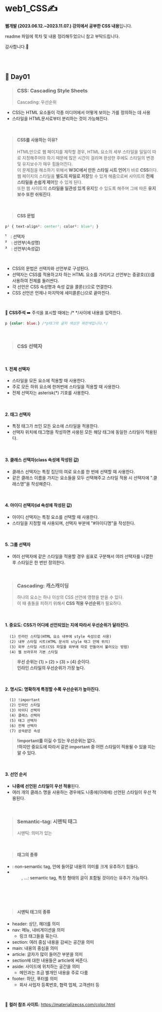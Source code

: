 # web1_CSS✍️
**웹개발 (2023.06.12.~2023.11.07.) 강의에서 공부한 CSS 내용**입니다.

readme 파일에 목차 및 내용 정리해두었으니 참고 부탁드립니다.

감사합니다.🥰


<br><br>

## 📝 Day01
> ### CSS: Cascading Style Sheets
> Cascading: 우선순위
- CSS는 HTML 요소들이 각종 미디어에서 어떻게 보이는 가를 정의하는 데 사용
- 스타일을 HTML문서로부터 분리하는 것이 가능해진다.

<br>

> #### CSS를 사용하는 이유?
> HTML만으로 웹 페이지를 제작할 경우, HTML 요소의 세부 스타일을 일일이 따로 지정해주어야 하기 때문에 많은 시간이 걸리며 완성한 후에도 스타일의 변경 및 유지보수가 매우 힘들어진다.  
> 이 문제점을 해소하기 위해서 **W3C에서 만든 스타일 시트 언어**가 바로 **CSS**이다.  
> 웹 페이지의 스타일을 **별도의 파일로 저장**할 수 있게 해줌으로써 사이트의 **전체 스타일을 손쉽게 제어**할 수 있게 된다.  
> 또한 웹 사이트의 **스타일을 일관성 있게 유지**할 수 있도록 해주며 그에 따른 **유지보수 또한 쉬워진다**.

<br>

> #### CSS 문법
```css
p¹ { text-align²: center³; color²: blue³; }
```
¹　: 선택자  
²　: 선언부(속성명)  
³　: 선언부(속성값)  

<br>

- CSS의 문법은 선택자와 선언부로 구성된다.
- 선택자는 CSS를 적용하고자 하는 HTML 요소를 가리키고 선언부는 중괄호({})를 사용하여 전체를 둘러싼다.
- 각 선언은 CSS 속성명과 속성 값을 콜론(:)으로 연결한다.
- CSS 선언은 언제나 마지막에 세미콜론(;)으로 끝마친다.

<br>

📌 **CSS주석** ➡️ 주석을 표시할 때에는 /* */사이에 내용을 입력한다.  
```css
p {color: blue;} /*p태그의 글자 색상은 파란색입니다.*/
```

<br>

> ### CSS 선택자

<br>

#### 1. 전체 선택자
- 스타일을 모든 요소에 적용할 때 사용한다.
- 주로 모든 하위 요소에 한꺼번에 스타일을 적용할 때 사용한다.
- 전체 선택자는 asterisk(*) 기호를 사용한다.

<br>

#### 2. 태그 선택자
- 특정 태그가 쓰인 모든 요소에 스타일을 적용한다.
- 선택자 위치에 태그명을 작성하면 사용된 모든 해당 태그에 동일한 스타일이 적용된다.

<br>

#### 3. 클래스 선택자(class 속성에 작성된 값)
- 클래스 선택자는 특정 집단의 여로 요소를 한 번에 선택할 때 사용한다.
- 같은 클래스 이름을 가지는 요소들을 모두 선택해주고 스타일 적용 시 선택자에 ".클래스명"을 작성해준다.

<br>

#### 4. 아이디 선택자(id 속성에 작성된 값)
- 아이디 선택자는 특정 요소를 선택할 때 사용한다.
- 스타일을 지정할 때 사용되며, 선택자 부분에 "#아이디명"을 작성한다.

<br>

#### 5. 그룹 선택자
- 여러 선택자에 같은 스타일을 적용할 경우 쉼표로 구분해서 여러 선택자를 나열한 후 스타일은 한 번만 정의한다.

<br>

> ### Cascading: 캐스캐이딩
> 하나의 요소는 하나 이상의 CSS 선언에 영향을 받을 수 있다.  
>  이 때 충돌을 피하기 위해서 **CSS 적용 우선순위**가 필요하다.

<br>

 #### 1. 중요도: CSS가 어디에 선언되었는 지에 따라서 우선순위가 달라진다.  
      (1) 인라인 스타일(HTML 요소 내부에 style 속성으로 사용)  
      (2) 내부 스타일 시트(HTML 문서의 style 태그 안에 위치)  
      (3) 외부 스타일 시트(CSS 파일을 외부에 따로 만들어서 불러오는 방법)  
      (4) 웹 브라우저 기본 스타일  

> **우선 순위는 (1) > (2) > (3) > (4) 순이다.**  
> **인라인 스타일의 우선순위가 가장 높다.**

<br>

#### 2. 명시도: 명확하게 특정할 수록 우선순위가 높아진다.  
      (1) !important  
      (2) 인라인 스타일  
      (3) 아이디 선택자  
      (4) 클래스 선택자  
      (5) 태그 선택자  
      (6) 전체 선택자  
      (7) 상속받은 속성  

> **!important를 이길 수 있는 우선순위는 없다.**  
> **!하지만 중요도에 따라서 같은 important 중 어떤 스타일이 적용될 수 있을 지는 알 수 있다.**  

<br>

#### 3. 선언 순서
- **나중에 선언된 스타일이 우선 적용**된다.
- 여러 개의 클래스 명을 사용하는 경우에도 나중에(아래에) 선언된 스타일이 우선 적용된다.

<br>

> ### Semantic-tag: 시맨틱 태그
> 시맨틱: 의미가 있는

<br>

> #### 태그의 종류
- <div>: non-semantic tag, 안에 들어갈 내용의 의미를 크게 유추하기 힘들다.  
- <header>, <footer>, ...: semantic tag, 특정 형태의 글이 포함될 것이라는 유추가 가능하다.

<br>

> #### 시맨틱 태그의 종류
- header: 상단, 헤더를 의미
- nav: 메뉴, 내비게이션을 의미
  - 링크 태그들을 묶는다.
- section: 여러 중심 내용을 감싸는 공간을 의미
- main: 내용의 중심을 의미
- article: 글자가 많이 들어간 부분을 의미
- section에 대한 내용들은 article에 써준다.
- aside: 사이드에 위치하는 공간을 의미
  - 메인과는 조금 별개인 내용을 주로 다룸
- footer: 하단, 푸터를 의미
  - 회사 사업자 등록번호, 협력 업체, 고객센터 등

<br>

📌 **컬러 참조 사이트**: https://materializecss.com/color.html













